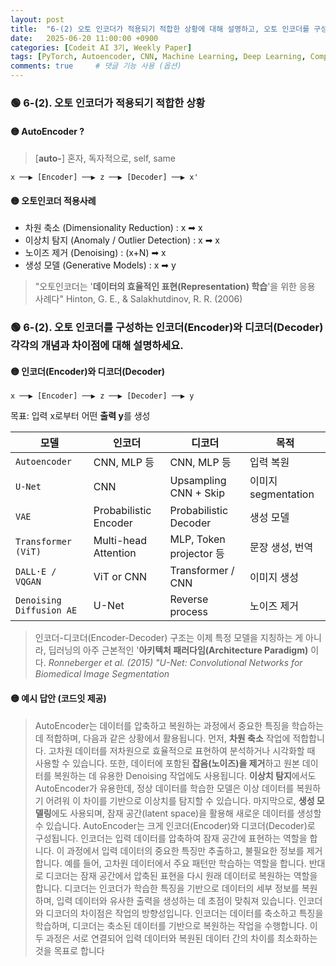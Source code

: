 ```yaml
---
layout: post
title:  "6-(2) 오토 인코더가 적용되기 적합한 상황에 대해 설명하고, 오토 인코더를 구성하는 인코더(Encoder)와 디코더(Decoder) 비교"
date:   2025-06-20 11:00:00 +0900
categories: [Codeit AI 3기, Weekly Paper]
tags: [PyTorch, Autoencoder, CNN, Machine Learning, Deep Learning, Computer Vision, AI]
comments: true     # 댓글 기능 사용 (옵션)
---
```



### 🟢 6-(2). 오토 인코더가 적용되기 적합한 상황
#### 🟡 AutoEncoder ?
> [**auto-**] 
혼자, 독자적으로, self, same 

```vbnet
x ──▶ [Encoder] ──▶ z ──▶ [Decoder] ──▶ x'
```


#### 🟡 오토인코더 적용사례

- 차원 축소 (Dimensionality Reduction) : x ➡ x
- 이상치 탐지 (Anomaly / Outlier Detection) : x ➡ x
- 노이즈 제거 (Denoising) : (x+N) ➡ x
- 생성 모델 (Generative Models) : x ➡ y

> "오토인코더는 '**데이터의 효율적인 표현(Representation) 학습**'을 위한 응용 사례다" 
Hinton, G. E., & Salakhutdinov, R. R. (2006)


### 🟢 6-(2). 오토 인코더를 구성하는 인코더(Encoder)와 디코더(Decoder) 각각의 개념과 차이점에 대해 설명하세요.


#### 🟡 인코더(Encoder)와 디코더(Decoder)

```vbnet
x ──▶ [Encoder] ──▶ z ──▶ [Decoder] ──▶ y
```
목표: 입력 x로부터 어떤 **출력 y**를 생성


| 모델                     | 인코더                   | 디코더                    | 목적               |
| ---------------------- | --------------------- | ---------------------- | ---------------- |
| `Autoencoder`            | CNN, MLP 등            | CNN, MLP 등             | 입력 복원            |
| `U-Net `                 | CNN                   | Upsampling CNN + Skip  | 이미지 segmentation |
| `VAE`                    | Probabilistic Encoder | Probabilistic Decoder  | 생성 모델            |
| `Transformer (ViT)`      | Multi-head Attention  | MLP, Token projector 등 | 문장 생성, 번역        |
| `DALL·E / VQGAN`         | ViT or CNN            | Transformer / CNN      | 이미지 생성           |
| `Denoising Diffusion AE` | U-Net                 | Reverse process        | 노이즈 제거           |

>  인코더-디코더(Encoder-Decoder) 구조는 이제 특정 모델을 지칭하는 게 아니라, 딥러닝의 아주 근본적인 '**아키텍처 패러다임(Architecture Paradigm)** 이다. 
*Ronneberger et al. (2015) "U-Net: Convolutional Networks for Biomedical Image Segmentation*




#### 🟡 예시 답안 (코드잇 제공)


>AutoEncoder는 데이터를 압축하고 복원하는 과정에서 중요한 특징을 학습하는 데 적합하며, 다음과 같은 상황에서 활용됩니다. 
먼저, **차원 축소** 작업에 적합합니다. 고차원 데이터를 저차원으로 효율적으로 표현하여 분석하거나 시각화할 때 사용할 수 있습니다. 또한, 데이터에 포함된 **잡음(노이즈)을 제거**하고 원본 데이터를 복원하는 데 유용한 Denoising 작업에도 사용됩니다. **이상치 탐지**에서도 AutoEncoder가 유용한데, 정상 데이터를 학습한 모델은 이상 데이터를 복원하기 어려워 이 차이를 기반으로 이상치를 탐지할 수 있습니다. 마지막으로, **생성 모델링**에도 사용되며, 잠재 공간(latent space)을 활용해 새로운 데이터를 생성할 수 있습니다. 
AutoEncoder는 크게 인코더(Encoder)와 디코더(Decoder)로 구성됩니다. 인코더는 입력 데이터를 압축하여 잠재 공간에 표현하는 역할을 합니다. 이 과정에서 입력 데이터의 중요한 특징만 추출하고, 불필요한 정보를 제거합니다. 예를 들어, 고차원 데이터에서 주요 패턴만 학습하는 역할을 합니다. 
반대로 디코더는 잠재 공간에서 압축된 표현을 다시 원래 데이터로 복원하는 역할을 합니다. 디코더는 인코더가 학습한 특징을 기반으로 데이터의 세부 정보를 복원하며, 입력 데이터와 유사한 출력을 생성하는 데 초점이 맞춰져 있습니다. 
인코더와 디코더의 차이점은 작업의 방향성입니다. 인코더는 데이터를 축소하고 특징을 학습하며, 디코더는 축소된 데이터를 기반으로 복원하는 작업을 수행합니다. 이 두 과정은 서로 연결되어 입력 데이터와 복원된 데이터 간의 차이를 최소화하는 것을 목표로 합니다